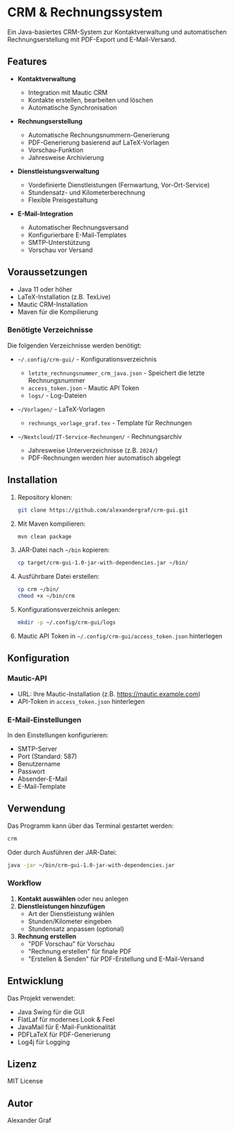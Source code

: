 # CRM & Rechnungssystem

Ein Java-basiertes CRM-System zur Kontaktverwaltung und automatischen Rechnungserstellung mit PDF-Export und E-Mail-Versand.

## Features

- **Kontaktverwaltung**
  - Integration mit Mautic CRM
  - Kontakte erstellen, bearbeiten und löschen
  - Automatische Synchronisation

- **Rechnungserstellung**
  - Automatische Rechnungsnummern-Generierung
  - PDF-Generierung basierend auf LaTeX-Vorlagen
  - Vorschau-Funktion
  - Jahresweise Archivierung

- **Dienstleistungsverwaltung**
  - Vordefinierte Dienstleistungen (Fernwartung, Vor-Ort-Service)
  - Stundensatz- und Kilometerberechnung
  - Flexible Preisgestaltung

- **E-Mail-Integration**
  - Automatischer Rechnungsversand
  - Konfigurierbare E-Mail-Templates
  - SMTP-Unterstützung
  - Vorschau vor Versand

## Voraussetzungen

- Java 11 oder höher
- LaTeX-Installation (z.B. TexLive)
- Mautic CRM-Installation
- Maven für die Kompilierung

### Benötigte Verzeichnisse
Die folgenden Verzeichnisse werden benötigt:

- `~/.config/crm-gui/` - Konfigurationsverzeichnis
  - `letzte_rechnungsnummer_crm_java.json` - Speichert die letzte Rechnungsnummer
  - `access_token.json` - Mautic API Token
  - `logs/` - Log-Dateien

- `~/Vorlagen/` - LaTeX-Vorlagen
  - `rechnungs_vorlage_graf.tex` - Template für Rechnungen

- `~/Nextcloud/IT-Service-Rechnungen/` - Rechnungsarchiv
  - Jahresweise Unterverzeichnisse (z.B. `2024/`)
  - PDF-Rechnungen werden hier automatisch abgelegt

## Installation

1. Repository klonen:
   ```bash
   git clone https://github.com/alexandergraf/crm-gui.git
   ```

2. Mit Maven kompilieren:
   ```bash
   mvn clean package
   ```

3. JAR-Datei nach `~/bin` kopieren:
   ```bash
   cp target/crm-gui-1.0-jar-with-dependencies.jar ~/bin/
   ```

4. Ausführbare Datei erstellen:
   ```bash
   cp crm ~/bin/
   chmod +x ~/bin/crm
   ```

5. Konfigurationsverzeichnis anlegen:
   ```bash
   mkdir -p ~/.config/crm-gui/logs
   ```

6. Mautic API Token in `~/.config/crm-gui/access_token.json` hinterlegen

## Konfiguration

### Mautic-API
- URL: Ihre Mautic-Installation (z.B. https://mautic.example.com)
- API-Token in `access_token.json` hinterlegen

### E-Mail-Einstellungen
In den Einstellungen konfigurieren:
- SMTP-Server
- Port (Standard: 587)
- Benutzername
- Passwort
- Absender-E-Mail
- E-Mail-Template

## Verwendung

Das Programm kann über das Terminal gestartet werden:
```bash
crm
```

Oder durch Ausführen der JAR-Datei:
```bash
java -jar ~/bin/crm-gui-1.0-jar-with-dependencies.jar
```

### Workflow
1. **Kontakt auswählen** oder neu anlegen
2. **Dienstleistungen hinzufügen**
   - Art der Dienstleistung wählen
   - Stunden/Kilometer eingeben
   - Stundensatz anpassen (optional)
3. **Rechnung erstellen**
   - "PDF Vorschau" für Vorschau
   - "Rechnung erstellen" für finale PDF
   - "Erstellen & Senden" für PDF-Erstellung und E-Mail-Versand

## Entwicklung

Das Projekt verwendet:
- Java Swing für die GUI
- FlatLaf für modernes Look & Feel
- JavaMail für E-Mail-Funktionalität
- PDFLaTeX für PDF-Generierung
- Log4j für Logging

## Lizenz

MIT License

## Autor

Alexander Graf